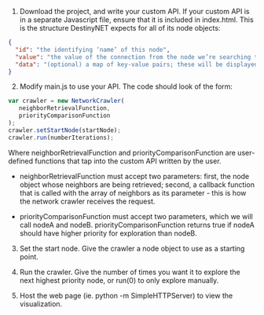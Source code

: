 1. Download the project, and write your custom API. If your custom API is in a separate Javascript file, ensure that it is included in index.html.
This is the structure DestinyNET expects for all of its node objects:
```json
{
  "id": "the identifying ‘name’ of this node",
  "value": "the value of the connection from the node we’re searching to this neighbor",
  "data": "(optional) a map of key-value pairs; these will be displayed in a tooltip above the node"
}
```

2. Modify main.js to use your API. The code should look of the form:
```javascript
var crawler = new NetworkCrawler(
   neighborRetrievalFunction,
   priorityComparisonFunction
);
crawler.setStartNode(startNode);
crawler.run(numberIterations);
```
Where neighborRetrievalFunction and priorityComparisonFunction are user-defined functions that tap into the custom API written by the user.

  * neighborRetrievalFunction must accept two parameters: first, the node object whose neighbors are being retrieved; second, a callback function that is called with the array of neighbors as its parameter - this is how the network crawler receives the request.

  * priorityComparisonFunction must accept two parameters, which we will call nodeA and nodeB. priorityComparisonFunction returns true if nodeA should have higher priority for exploration than nodeB.

3. Set the start node. Give the crawler a node object to use as a starting point.

4. Run the crawler. Give the number of times you want it to explore the next highest priority node, or run(0) to only explore manually.

5. Host the web page (ie. python -m SimpleHTTPServer) to view the visualization.
